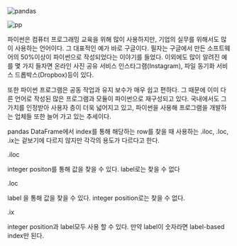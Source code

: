 ![pandas](https://user-images.githubusercontent.com/44747739/208286896-4c26edaf-0b94-453e-b91e-77c97a93df1f.png)

![pp](https://user-images.githubusercontent.com/44747739/208286929-5b8c451f-1723-4103-9793-22714a1cb560.jpg)

파이썬은 컴퓨터 프로그래밍 교육을 위해 많이 사용하지만, 기업의 실무를 위해서도 많이 사용하는 언어이다. 그 대표적인 예가 바로 구글이다. 필자는 구글에서 만든 소프트웨어의 50%이상이 파이썬으로 작성되었다는 이야기를 들었다. 이외에도 많이 알려진 예를 몇 가지 들자면 온라인 사진 공유 서비스 인스타그램(Instagram), 파일 동기화 서비스 드롭박스(Dropbox)등이 있다.

또한 파이썬 프로그램은 공동 작업과 유지 보수가 매우 쉽고 편하다. 그 때문에 이미 다른 언어로 작성된 많은 프로그램과 모듈이 파이썬으로 재구성되고 있다. 국내에서도 그 가치를 인정받아 사용자 층이 더욱 넓어지고 있고, 파이썬을 사용해 프로그램을 개발하는 업체들 또한 늘어 가고 있는 추세이다.


pandas DataFrame에서 index를 통해 해당하는 row를 찾을 때 사용하는 .iloc, .loc, .ix는 겉보기에 다르지 않지만 각각의 용도가 다르다고 한다.

.iloc

integer positon를 통해 값을 찾을 수 있다. label로는 찾을 수 없다

.loc

label 을 통해 값을 찾을 수 있다. integer position로는 찾을 수 없다.

.ix

integer position과 label모두 사용 할 수 있다. 만약 label이 숫자라면 label-based index만 된다.